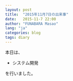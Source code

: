 ```yaml
---
layout: post
title:  "2015年11月7日の出来事"
date:   2015-11-7 22:00
author: "FUNABARA Masao"
lang: "ja"
categories: blog
tags: diary
---
```


本日は、

* システム開発

を行いました。
